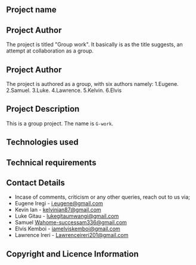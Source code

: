 ## Project name


## Project Author

The project is titled "Group work". It basically is as the title suggests, an attempt at collaboration as a group.

## Project Author
The project is authored as a group, with six authors namely:
1.Eugene.
2.Samuel.
3.Luke.
4.Lawrence.
5.Kelvin.
6.Elvis



## Project Description


This is a group project. The name is ```G-work```.



## Technologies used



## Technical requirements


## Contact Details


- Incase of comments, criticism or any other queries, reach out to us via;
- Eugene Iregi - i.eugene@gmail.com
- Kevin Ian - kelvinian87@gmail.com
- Luke Gitau - lukegitaumwangi@gmail.com
- Samuel Wahome-successam336@gmail.com
- Elvis Kemboi - iamelviskemboi@gmail.com
- Lawrence Ireri - Lawrenceireri201@gmail.com





## Copyright and Licence Information
